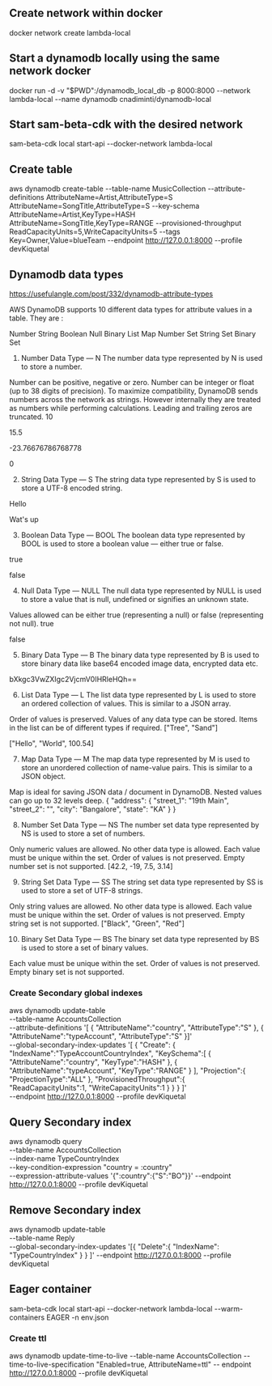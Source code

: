 ## Create network within docker
docker network create lambda-local


## Start a dynamodb locally using the same network docker
docker run -d -v "$PWD":/dynamodb_local_db -p 8000:8000 --network lambda-local --name dynamodb cnadiminti/dynamodb-local

## Start sam-beta-cdk with the desired network
sam-beta-cdk local start-api --docker-network lambda-local

## Create table

aws dynamodb create-table     --table-name MusicCollection     --attribute-definitions AttributeName=Artist,AttributeType=S AttributeName=SongTitle,AttributeType=S     --key-schema AttributeName=Artist,KeyType=HASH AttributeName=SongTitle,KeyType=RANGE     --provisioned-throughput ReadCapacityUnits=5,WriteCapacityUnits=5     --tags Key=Owner,Value=blueTeam --endpoint http://127.0.0.1:8000 --profile devKiquetal

## Dynamodb data types

https://usefulangle.com/post/332/dynamodb-attribute-types


AWS DynamoDB supports 10 different data types for attribute values in a table. They are :

Number
String
Boolean
Null
Binary
List
Map
Number Set
String Set
Binary Set

1) Number Data Type — N
The number data type represented by N is used to store a number.

Number can be positive, negative or zero.
Number can be integer or float (up to 38 digits of precision).
To maximize compatibility, DynamoDB sends numbers across the network as strings. However internally they are treated as numbers while performing calculations.
Leading and trailing zeros are truncated.
10

15.5

-23.76676786768778

0

2) String Data Type — S
The string data type represented by S is used to store a UTF-8 encoded string.

Hello

Wat's up

3) Boolean Data Type — BOOL
The boolean data type represented by BOOL is used to store a boolean value — either true or false.

true

false

4) Null Data Type — NULL
The null data type represented by NULL is used to store a value that is null, undefined or signifies an unknown state.

Values allowed can be either true (representing a null) or false (representing not null).
true

false

5) Binary Data Type — B
The binary data type represented by B is used to store binary data like base64 encoded image data, encrypted data etc.

bXkgc3VwZXIgc2VjcmV0IHRleHQh==

6) List Data Type — L
The list data type represented by L is used to store an ordered collection of values. This is similar to a JSON array.

Order of values is preserved.
Values of any data type can be stored. Items in the list can be of different types if required.
["Tree", "Sand"]

["Hello", "World", 100.54]

7) Map Data Type — M
The map data type represented by M is used to store an unordered collection of name-value pairs. This is similar to a JSON object.

Map is ideal for saving JSON data / document in DynamoDB.
Nested values can go up to 32 levels deep.
{
	"address": {
		"street_1": "19th Main",
		"street_2": "",
		"city": "Bangalore",
		"state": "KA" 
	}
}

8) Number Set Data Type — NS
The number set data type represented by NS is used to store a set of numbers.

Only numeric values are allowed. No other data type is allowed.
Each value must be unique within the set.
Order of values is not preserved.
Empty number set is not supported.
[42.2, -19, 7.5, 3.14]

9) String Set Data Type — SS
The string set data type represented by SS is used to store a set of UTF-8 strings.

Only string values are allowed. No other data type is allowed.
Each value must be unique within the set.
Order of values is not preserved.
Empty string set is not supported.
["Black", "Green", "Red"]

10) Binary Set Data Type — BS
The binary set data type represented by BS is used to store a set of binary values.

Each value must be unique within the set.
Order of values is not preserved.
Empty binary set is not supported.

### Create Secondary global indexes

aws dynamodb update-table \
   --table-name AccountsCollection \
   --attribute-definitions '[
       {
         "AttributeName":"country",
         "AttributeType":"S"
       },
       {
         "AttributeName":"typeAccount",
         "AttributeType":"S" 
       }]'\
  --global-secondary-index-updates '[
     {
      "Create": {
          "IndexName":"TypeAccountCountryIndex",
          "KeySchema":[
           {
            "AttributeName":"country",
            "KeyType":"HASH"
          },
          {
           "AttributeName":"typeAccount",
           "KeyType":"RANGE"
          }
       ],
        "Projection":{
            "ProjectionType":"ALL"
          },
        "ProvisionedThroughput":{
               "ReadCapacityUnits":1,
               "WriteCapacityUnits":1 
             }
         }
     }
     ]' \
    --endpoint http://127.0.0.1:8000 --profile devKiquetal

## Query Secondary index

   aws dynamodb query \
    --table-name AccountsCollection \
    --index-name TypeCountryIndex \
    --key-condition-expression "country = :country" \
    --expression-attribute-values  '{":country":{"S":"BO"}}'
    --endpoint http://127.0.0.1:8000 --profile devKiquetal


## Remove Secondary index

aws dynamodb update-table \
    --table-name Reply \
    --global-secondary-index-updates '[{
        "Delete":{
            "IndexName": "TypeCountryIndex"
        }
    }
]' --endpoint http://127.0.0.1:8000 --profile devKiquetal


## Eager container

sam-beta-cdk local start-api --docker-network lambda-local --warm-containers EAGER -n env.json


### Create ttl 

aws dynamodb update-time-to-live --table-name AccountsCollection --time-to-live-specification "Enabled=true, AttributeName=ttl"
-- endpoint http://127.0.0.1:8000 --profile devKiquetal

